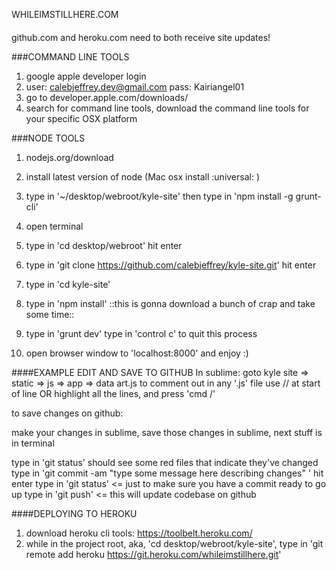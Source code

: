 WHILEIMSTILLHERE.COM

####
github.com and heroku.com need to both receive site updates!

###COMMAND LINE TOOLS
1. google apple developer login
2. user: calebjeffrey.dev@gmail.com pass: Kairiangel01
3. go to developer.apple.com/downloads/
4. search for command line tools, download the command line tools for your specific OSX platform

###NODE TOOLS
1. nodejs.org/download
2. install latest version of node (Mac osx install :universal: )
3. type in '~/desktop/webroot/kyle-site' then type in 'npm install -g grunt-cli'

1. open terminal
2. type in 'cd desktop/webroot' hit enter
3. type in 'git clone https://github.com/calebjeffrey/kyle-site.git' hit enter
4. type in 'cd kyle-site'
5. type in 'npm install' ::this is gonna download a bunch of crap and take some time::
6. type in 'grunt dev' type in 'control c' to quit this process
7. open browser window to 'localhost:8000' and enjoy :)


####EXAMPLE EDIT AND SAVE TO GITHUB
In sublime: goto kyle site => static => js => app => data art.js
to comment out in any '.js' file use // at start of line OR highlight all the lines, and press 'cmd /'

to save changes on github:

make your changes in sublime, save those changes in sublime, next stuff is in terminal

type in 'git status' should see some red files that indicate they've changed
type in  'git commit -am "type some message here describing changes" ' hit enter
type in 'git status' <= just to make sure you have a commit ready to go up
type in 'git push' <= this will update codebase on github

####DEPLOYING TO HEROKU
1. download heroku cli tools: https://toolbelt.heroku.com/
2. while in the project root, aka, 'cd desktop/webroot/kyle-site', type in 'git remote add heroku  https://git.heroku.com/whileimstillhere.git'